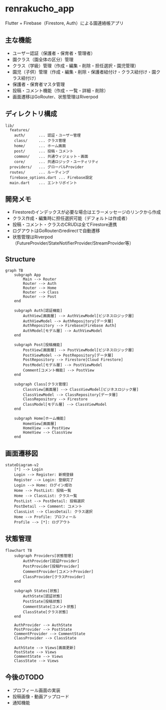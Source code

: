 # renrakucho_app

Flutter + Firebase（Firestore, Auth）による園連絡帳アプリ

## 主な機能

- ユーザー認証（保護者・保育者・管理者）
- 園クラス（園全体の区分）管理
- クラス（学級）管理（作成・編集・削除・担任選択・園児管理）
- 園児（子供）管理（作成・編集・削除・保護者紐付け・クラス紐付け・園クラス紐付け）
- 保護者・保育者マスタ管理
- 投稿・コメント機能（作成・一覧・詳細・削除）
- 画面遷移はGoRouter、状態管理はRiverpod

## ディレクトリ構成

```
lib/
  features/
    auth/      ... 認証・ユーザー管理
    class/     ... クラス管理
    home/      ... ホーム画面
    post/      ... 投稿・コメント
    common/    ... 共通ウィジェット・画面
    core/      ... 共通ロジック・ユーティリティ
  providers/   ... グローバルProvider
  routes/      ... ルーティング
  firebase_options.dart ... Firebase設定
  main.dart    ... エントリポイント
```

## 開発メモ

- Firestoreのインデックスが必要な場合はエラーメッセージのリンクから作成
- クラス作成・編集時に担任選択可能（デフォルトは作成者）
- 投稿・コメント・クラスのCRUDは全てFirestore連携
- ログアウトはGoRouterのredirectで自動遷移
- 状態管理はRiverpod（FutureProvider/StateNotifierProvider/StreamProvider等）

## Structure

```mermaid
graph TB
    subgraph App
        Main --> Router
        Router --> Auth
        Router --> Home
        Router --> Class
        Router --> Post
    end

    subgraph Auth[認証機能]
        AuthView[画面層] --> AuthViewModel[ビジネスロジック層]
        AuthViewModel --> AuthRepository[データ層]
        AuthRepository --> Firebase[Firebase Auth]
        AuthModel[モデル層] --> AuthViewModel
    end

    subgraph Post[投稿機能]
        PostView[画面層] --> PostViewModel[ビジネスロジック層]
        PostViewModel --> PostRepository[データ層]
        PostRepository --> Firestore[Cloud Firestore]
        PostModel[モデル層] --> PostViewModel
        Comment[コメント機能] --> PostView
    end

    subgraph Class[クラス管理]
        ClassView[画面層] --> ClassViewModel[ビジネスロジック層]
        ClassViewModel --> ClassRepository[データ層]
        ClassRepository --> Firestore
        ClassModel[モデル層] --> ClassViewModel
    end

    subgraph Home[ホーム機能]
        HomeView[画面層]
        HomeView --> PostView
        HomeView --> ClassView
    end
```

## 画面遷移図

```mermaid
stateDiagram-v2
    [*] --> Login
    Login --> Register: 新規登録
    Register --> Login: 登録完了
    Login --> Home: ログイン成功
    Home --> PostList: 投稿一覧
    Home --> ClassList: クラス一覧
    PostList --> PostDetail: 投稿選択
    PostDetail --> Comment: コメント
    ClassList --> ClassDetail: クラス選択
    Home --> Profile: プロフィール
    Profile --> [*]: ログアウト
```

## 状態管理

```mermaid
flowchart TB
    subgraph Providers[状態管理]
        AuthProvider[認証Provider]
        PostProvider[投稿Provider]
        CommentProvider[コメントProvider]
        ClassProvider[クラスProvider]
    end

    subgraph States[状態]
        AuthState[認証状態]
        PostState[投稿状態]
        CommentState[コメント状態]
        ClassState[クラス状態]
    end

    AuthProvider --> AuthState
    PostProvider --> PostState
    CommentProvider --> CommentState
    ClassProvider --> ClassState
    
    AuthState --> Views[画面更新]
    PostState --> Views
    CommentState --> Views
    ClassState --> Views
```

## 今後のTODO

- プロフィール画面の実装
- 投稿画像・動画アップロード
- 通知機能

